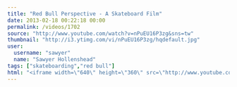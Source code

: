```yaml
---
title: "Red Bull Perspective - A Skateboard Film"
date: 2013-02-18 00:22:18 00:00
permalink: /videos/1702
source: "http://www.youtube.com/watch?v=nPuEU16P3zg&sns=tw"
thumbnail: "http://i3.ytimg.com/vi/nPuEU16P3zg/hqdefault.jpg"
user:
  username: "sawyer"
  name: "Sawyer Hollenshead"
tags: ["skateboarding","red bull"]
html: "<iframe width=\"640\" height=\"360\" src=\"http://www.youtube.com/embed/nPuEU16P3zg?wmode=transparent&feature=oembed\" frameborder=\"0\" allowfullscreen></iframe>"
---
```


